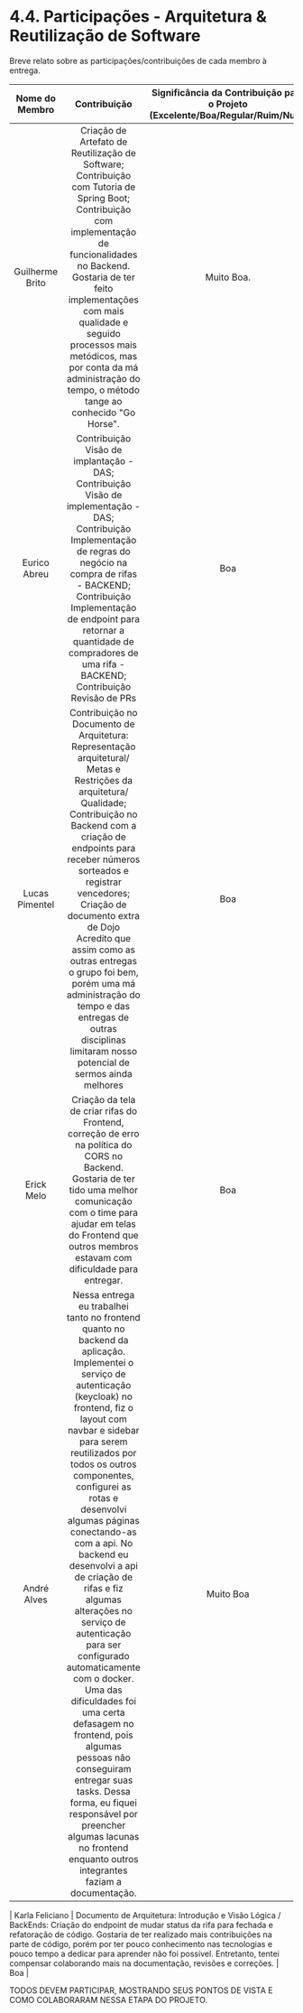 # 4.4. Participações - Arquitetura & Reutilização de Software

Breve relato sobre as participações/contribuições de cada membro à entrega.

| Nome do Membro  |                                                                                                                                                                                                                                                                                                                                                         Contribuição                                                                                                                                                                                                                                                                                                                                                          | Significância da Contribuição para o Projeto (Excelente/Boa/Regular/Ruim/Nula) |
| :-------------: | :---------------------------------------------------------------------------------------------------------------------------------------------------------------------------------------------------------------------------------------------------------------------------------------------------------------------------------------------------------------------------------------------------------------------------------------------------------------------------------------------------------------------------------------------------------------------------------------------------------------------------------------------------------------------------------------------------------------------------: | :----------------------------------------------------------------------------: |
| Guilherme Brito |                                                                                                                                                                                         Criação de Artefato de Reutilização de Software; Contribuição com Tutoria de Spring Boot; Contribuição com implementação de funcionalidades no Backend. <br/> Gostaria de ter feito implementações com mais qualidade e seguido processos mais metódicos, mas por conta da má administração do tempo, o método tange ao conhecido "Go Horse".                                                                                                                                                                                         |                                   Muito Boa.                                   |
|  Eurico Abreu   |                                                                                                                                                                                                             Contribuição Visão de implantação - DAS; Contribuição Visão de implementação - DAS; Contribuição Implementação de regras do negócio na compra de rifas - BACKEND; Contribuição Implementação de endpoint para retornar a quantidade de compradores de uma rifa - BACKEND; Contribuição Revisão de PRs                                                                                                                                                                                                             |                                      Boa                                       |
| Lucas Pimentel  |                                                                                                                                 Contribuição no Documento de Arquitetura: Representação arquitetural/ Metas e Restrições da arquitetura/ Qualidade; Contribuição no Backend com a criação de endpoints para receber números sorteados e registrar vencedores; Criação de documento extra de Dojo <br> Acredito que assim como as outras entregas o grupo foi bem, porém uma má administração do tempo e das entregas de outras disciplinas limitaram nosso potencial de sermos ainda melhores                                                                                                                                 |                                      Boa                                       |
|   Erick Melo    |                                                                                                                                                                                                                                        Criação da tela de criar rifas do Frontend, correção de erro na política do CORS no Backend. Gostaria de ter tido uma melhor comunicação com o time para ajudar em telas do Frontend que outros membros estavam com dificuldade para entregar.                                                                                                                                                                                                                                         |                                      Boa                                       |
|   André Alves   | Nessa entrega eu trabalhei tanto no frontend quanto no backend da aplicação. Implementei o serviço de autenticação (keycloak) no frontend, fiz o layout com navbar e sidebar para serem reutilizados por todos os outros componentes, configurei as rotas e desenvolvi algumas páginas conectando-as com a api. No backend eu desenvolvi a api de criação de rifas e fiz algumas alterações no serviço de autenticação para ser configurado automaticamente com o docker. Uma das dificuldades foi uma certa defasagem no frontend, pois algumas pessoas não conseguiram entregar suas tasks. Dessa forma, eu fiquei responsável por preencher algumas lacunas no frontend enquanto outros integrantes faziam a documentação. |                                   Muito Boa                                    |

| Karla Feliciano | Documento de Arquitetura: Introdução e Visão Lógica / BackEnds: Criação do endpoint de mudar status da rifa para fechada e refatoração de código. Gostaria de ter realizado mais contribuições na parte de código, porém por ter pouco conhecimento nas tecnologias e pouco tempo a dedicar para aprender não foi possível. Entretanto, tentei compensar colaborando mais na documentação, revisões e correções. | Boa |

TODOS DEVEM PARTICIPAR, MOSTRANDO SEUS PONTOS DE VISTA E COMO COLABORARAM NESSA ETAPA DO PROJETO.
